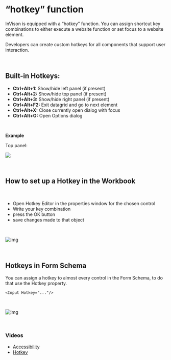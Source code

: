 # “hotkey” function

InVison is equipped with a “hotkey” function. You can assign shortcut key combinations to either execute a website function or set focus to a website element. 

Developers can create custom hotkeys for all components that support user interaction.

<br/>

## Built-in Hotkeys:

- **Ctrl+Alt+1:** Show/hide left panel (if present)
- **Ctrl+Alt+2:** Show/hide top panel (if present)
- **Ctrl+Alt+3:** Show/hide right panel (if present)
- **Ctrl+Alt+F2:** Exit datagrid and go to next element
- **Ctrl+Alt+X:** Close currently open dialog with focus
- **Ctrl+Alt+O:** Open Options dialog

<br/>

**Example**

Top panel:

![](https://profitbasedocs.blob.core.windows.net/images/toppanel.png)


<br/>

## How to set up a Hotkey in the Workbook

<br/>

- Open Hotkey Editor in the properties window for the chosen control
- Write your key combination
- press the OK button
- save changes made to that object

<br/>

![img](https://profitbasedocs.blob.core.windows.net/images/Accessibility.png)

<br/>

## Hotkeys in Form Schema

You can assign a hotkey to almost every control in the Form Schema, to do that use the Hotkey property.
<br/>

```
<Input Hotkey="..."/>
```

<br/>

![img](https://profitbasedocs.blob.core.windows.net/images/hotkeys.png)

<br/>



### Videos

- [Accessibility](../../videos/accessibility.md)
- [Hotkey](https://profitbasedocs.blob.core.windows.net/videos/Accessibiblity%20-%20hotkeys.mp4)